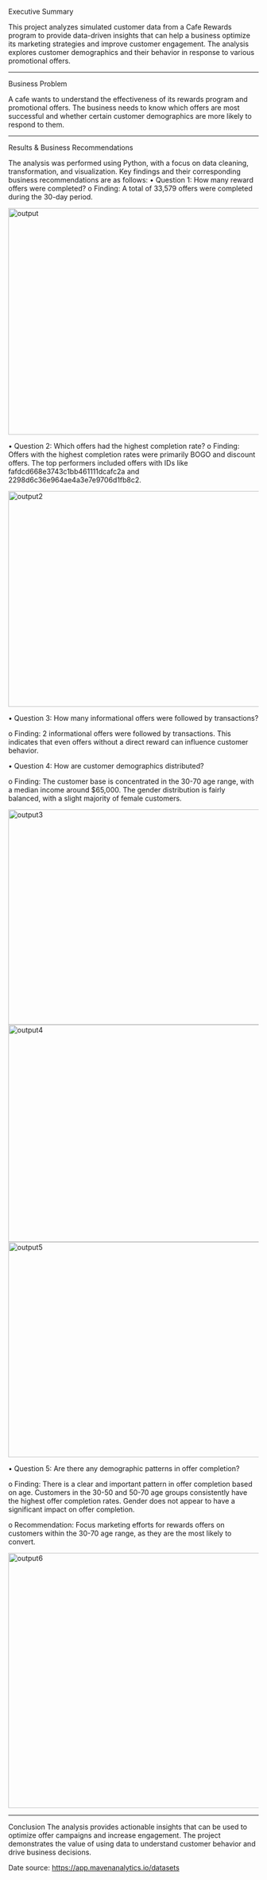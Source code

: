 
Executive Summary

This project analyzes simulated customer data from a Cafe Rewards program to provide data-driven insights that can help a business optimize its marketing strategies and improve customer engagement. The analysis explores customer demographics and their behavior in response to various promotional offers.
________________________________________
Business Problem

A cafe wants to understand the effectiveness of its rewards program and promotional offers. The business needs to know which offers are most successful and whether certain customer demographics are more likely to respond to them.
________________________________________
Results & Business Recommendations

The analysis was performed using Python, with a focus on data cleaning, transformation, and visualization. Key findings and their corresponding business recommendations are as follows:
•	Question 1: How many reward offers were completed?
o	Finding: A total of 33,579 offers were completed during the 30-day period.

 

<img width="589" height="455" alt="output" src="https://github.com/user-attachments/assets/72bee10d-89ec-4b02-ae08-280811b57857" />



•	Question 2: Which offers had the highest completion rate?
o	Finding: Offers with the highest completion rates were primarily BOGO and discount offers. The top performers included offers with IDs like fafdcd668e3743c1bb461111dcafc2a and 2298d6c36e964ae4a3e7e9706d1fb8c2.

 <img width="824" height="433" alt="output2" src="https://github.com/user-attachments/assets/fa6c95b3-d09d-491b-ac31-39d8d238ae99" />

•	Question 3: How many informational offers were followed by transactions?

o	Finding: 2 informational offers were followed by transactions. This indicates that even offers without a direct reward can influence customer behavior.

•	Question 4: How are customer demographics distributed?

o	Finding: The customer base is concentrated in the 30-70 age range, with a median income around $65,000. The gender distribution is fairly balanced, with a slight majority of female customers.

<img width="589" height="432" alt="output3" src="https://github.com/user-attachments/assets/0816ff09-1766-4616-ab9c-d2e9a051630e" />
<img width="592" height="436" alt="output4" src="https://github.com/user-attachments/assets/daeb1023-3f8c-47ba-a1c8-24b74787a780" />
<img width="589" height="432" alt="output5" src="https://github.com/user-attachments/assets/1b13c76f-575d-4a9f-97cf-b9240f52cdd5" />

   

•	Question 5: Are there any demographic patterns in offer completion?

o	Finding: There is a clear and important pattern in offer completion based on age. Customers in the 30-50 and 50-70 age groups consistently have the highest offer completion rates. Gender does not appear to have a significant impact on offer completion.

o	Recommendation: Focus marketing efforts for rewards offers on customers within the 30-70 age range, as they are the most likely to convert.

<img width="550" height="512" alt="output6" src="https://github.com/user-attachments/assets/3562b410-dd02-488f-9721-02452ea6ad2a" />

 
________________________________________
Conclusion
The analysis provides actionable insights that can be used to optimize offer campaigns and increase engagement. The project demonstrates the value of using data to understand customer behavior and drive business decisions.

Date source: https://app.mavenanalytics.io/datasets
